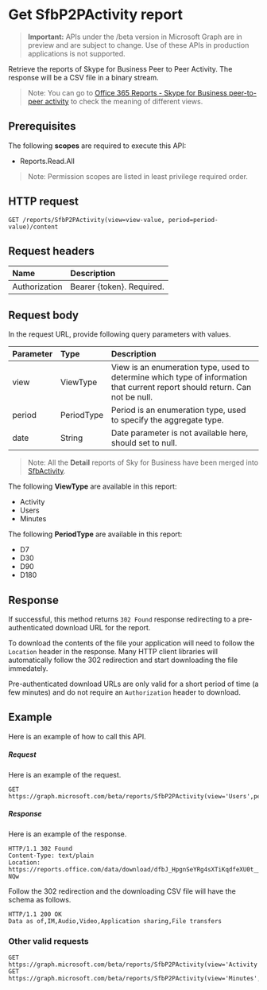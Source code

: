 # Get SfbP2PActivity report

> **Important:** APIs under the /beta version in Microsoft Graph are in preview and are subject to change. Use of these APIs in production applications is not supported.

Retrieve the reports of Skype for Business Peer to Peer Activity. The response will be a CSV file in a binary stream.

> Note: You can go to [Office 365 Reports - Skype for Business peer-to-peer activity](https://support.office.com/client/Skype-for-Business-Online-peertopeer-activity-d3b2d569-4ee9-44b8-92bf-d518142f0713) to check the meaning of different views.

## Prerequisites

The following **scopes** are required to execute this API:

- Reports.Read.All

> Note: Permission scopes are listed in least privilege required order.

## HTTP request

<!-- { "blockType": "ignored" } -->

```http
GET /reports/SfbP2PActivity(view=view-value, period=period-value)/content
```

## Request headers

| Name       | Description|
|:---------------|:----------|
| Authorization  | Bearer {token}. Required. |

## Request body

In the request URL, provide following query parameters with values.

| Parameter   | Type|Description|
|:---------------|:--------|:----------|
|view|ViewType|View is an enumeration type, used to determine which type of information that current report should return. Can not be null.|
|period|PeriodType|Period is an enumeration type, used to specify the aggregate type.|
|date|String|Date parameter is not available here, should set to null.|

> Note: All the **Detail** reports of Sky for Business have been merged into [SfbActivity](reportroot_sfbactivity.md).

The following **ViewType** are available in this report:

- Activity
- Users
- Minutes

The following **PeriodType** are available in this report:

- D7
- D30
- D90
- D180

## Response

If successful, this method returns `302 Found` response redirecting to a pre-authenticated download URL for the report.

To download the contents of the file your application will need to follow the `Location` header in the response.
Many HTTP client libraries will automatically follow the 302 redirection and start downloading the file immedately.

Pre-authenticated download URLs are only valid for a short period of time (a few minutes) and do not require an `Authorization` header to download.

## Example

Here is an example of how to call this API.

##### Request

Here is an example of the request.
<!-- {
  "blockType": "request",
  "name": "reportroot_sfbp2pactivity"
}-->

```http
GET https://graph.microsoft.com/beta/reports/SfbP2PActivity(view='Users',period='D7')/content
```

##### Response

Here is an example of the response.
<!-- {
  "blockType": "response",
  "@odata.type": "stream"
} -->

```http
HTTP/1.1 302 Found
Content-Type: text/plain
Location: https://reports.office.com/data/download/dfbJ_HpgnSeYRg4sXTiKqdfeXU0t__XDezYGO-NQw
```

Follow the 302 redirection and the downloading CSV file will have the schema as follows.
<!-- {
  "blockType": "response",
  "truncated": true,
  "@odata.type": "stream"
} -->

```http
HTTP/1.1 200 OK
Data as of,IM,Audio,Video,Application sharing,File transfers
```

### Other valid requests

<!-- {
  "blockType": "request",
  "name": "reportroot_sfbp2pactivity"
}-->

```http
GET https://graph.microsoft.com/beta/reports/SfbP2PActivity(view='Activity',period='D7')
GET https://graph.microsoft.com/beta/reports/SfbP2PActivity(view='Minutes',period='D7')
```

<!-- uuid: 8fcb5dbc-d5aa-4681-8e31-b001d5168d79
2015-10-25 14:57:30 UTC -->
<!-- {
  "type": "#page.annotation",
  "description": "ReportRoot: SfbP2PActivity",
  "keywords": "",
  "section": "documentation",
  "tocPath": ""
}-->